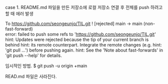 case 1. 
README.md 파일을 만든 저장소에 로컬 저장소 연결 후 
전체를 push 하려고 할 때 에러 발생

To https://github.com/seongeunjo/TIL.git
 ! [rejected]        main -> main (non-fast-forward)     
error: failed to push some refs to 'https://github.com/seongeunjo/TIL.git'
hint: Updates were rejected because the tip of your current branch is behind
hint: its remote counterpart. Integrate the remote changes (e.g.
hint: 'git pull ...') before pushing again.
hint: See the 'Note about fast-forwards' in 'git push --help' for details.


임시적인 방법.
$ git push -u origin +main

READ.md 파일은 사라진다.